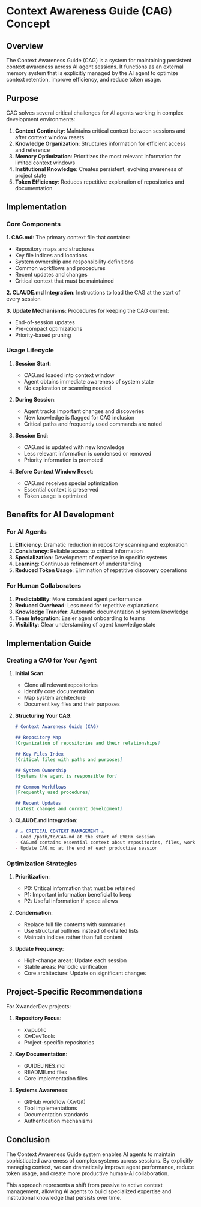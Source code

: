 # Context Awareness Guide (CAG) Concept

## Overview

The Context Awareness Guide (CAG) is a system for maintaining persistent context awareness across AI agent sessions. It functions as an external memory system that is explicitly managed by the AI agent to optimize context retention, improve efficiency, and reduce token usage.

## Purpose

CAG solves several critical challenges for AI agents working in complex development environments:

1. **Context Continuity**: Maintains critical context between sessions and after context window resets
2. **Knowledge Organization**: Structures information for efficient access and reference 
3. **Memory Optimization**: Prioritizes the most relevant information for limited context windows
4. **Institutional Knowledge**: Creates persistent, evolving awareness of project state
5. **Token Efficiency**: Reduces repetitive exploration of repositories and documentation

## Implementation

### Core Components

**1. CAG.md**: The primary context file that contains:
- Repository maps and structures
- Key file indices and locations
- System ownership and responsibility definitions
- Common workflows and procedures
- Recent updates and changes
- Critical context that must be maintained

**2. CLAUDE.md Integration**: Instructions to load the CAG at the start of every session

**3. Update Mechanisms**: Procedures for keeping the CAG current:
- End-of-session updates
- Pre-compact optimizations
- Priority-based pruning

### Usage Lifecycle

1. **Session Start**:
   - CAG.md loaded into context window
   - Agent obtains immediate awareness of system state
   - No exploration or scanning needed

2. **During Session**:
   - Agent tracks important changes and discoveries
   - New knowledge is flagged for CAG inclusion
   - Critical paths and frequently used commands are noted

3. **Session End**:
   - CAG.md is updated with new knowledge
   - Less relevant information is condensed or removed
   - Priority information is promoted

4. **Before Context Window Reset**:
   - CAG.md receives special optimization
   - Essential context is preserved
   - Token usage is optimized

## Benefits for AI Development

### For AI Agents

1. **Efficiency**: Dramatic reduction in repository scanning and exploration
2. **Consistency**: Reliable access to critical information
3. **Specialization**: Development of expertise in specific systems
4. **Learning**: Continuous refinement of understanding
5. **Reduced Token Usage**: Elimination of repetitive discovery operations

### For Human Collaborators

1. **Predictability**: More consistent agent performance
2. **Reduced Overhead**: Less need for repetitive explanations
3. **Knowledge Transfer**: Automatic documentation of system knowledge
4. **Team Integration**: Easier agent onboarding to teams
5. **Visibility**: Clear understanding of agent knowledge state

## Implementation Guide

### Creating a CAG for Your Agent

1. **Initial Scan**:
   - Clone all relevant repositories
   - Identify core documentation
   - Map system architecture
   - Document key files and their purposes

2. **Structuring Your CAG**:
   ```markdown
   # Context Awareness Guide (CAG)
   
   ## Repository Map
   [Organization of repositories and their relationships]
   
   ## Key Files Index
   [Critical files with paths and purposes]
   
   ## System Ownership
   [Systems the agent is responsible for]
   
   ## Common Workflows
   [Frequently used procedures]
   
   ## Recent Updates
   [Latest changes and current development]
   ```

3. **CLAUDE.md Integration**:
   ```markdown
   # ⚠️ CRITICAL CONTEXT MANAGEMENT ⚠️
   - Load /path/to/CAG.md at the start of EVERY session
   - CAG.md contains essential context about repositories, files, workflows
   - Update CAG.md at the end of each productive session
   ```

### Optimization Strategies

1. **Prioritization**:
   - P0: Critical information that must be retained
   - P1: Important information beneficial to keep
   - P2: Useful information if space allows

2. **Condensation**:
   - Replace full file contents with summaries
   - Use structural outlines instead of detailed lists
   - Maintain indices rather than full content

3. **Update Frequency**:
   - High-change areas: Update each session
   - Stable areas: Periodic verification
   - Core architecture: Update on significant changes

## Project-Specific Recommendations

For XwanderDev projects:

1. **Repository Focus**:
   - xwpublic
   - XwDevTools
   - Project-specific repositories

2. **Key Documentation**:
   - GUIDELINES.md
   - README.md files
   - Core implementation files

3. **Systems Awareness**:
   - GitHub workflow (XwGit)
   - Tool implementations
   - Documentation standards
   - Authentication mechanisms

## Conclusion

The Context Awareness Guide system enables AI agents to maintain sophisticated awareness of complex systems across sessions. By explicitly managing context, we can dramatically improve agent performance, reduce token usage, and create more productive human-AI collaboration.

This approach represents a shift from passive to active context management, allowing AI agents to build specialized expertise and institutional knowledge that persists over time.